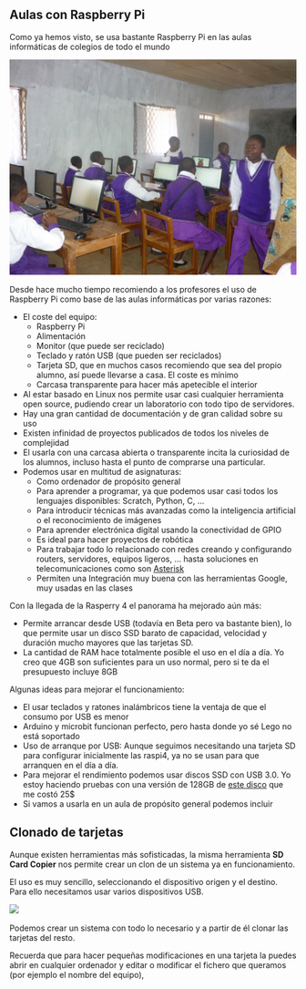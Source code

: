 ## Aulas con Raspberry Pi

Como ya hemos visto, se usa bastante Raspberry Pi en las aulas informáticas de colegios de todo el mundo

![Aula con Raspberry Pi](./images/AulaPi.jpg)

Desde hace mucho tiempo recomiendo a los profesores el uso de Raspberry Pi como base de las aulas informáticas por varias razones:

* El coste del equipo:
    * Raspberry Pi
    * Alimentación
    * Monitor (que puede ser reciclado)
    * Teclado y ratón USB (que pueden ser reciclados)
    * Tarjeta SD, que en muchos casos recomiendo que sea del propio alumno, así puede llevarse a casa. El coste es mínimo
    * Carcasa transparente para hacer más apetecible el interior
* Al estar basado en Linux nos permite usar casi cualquier herramienta open source, pudiendo crear un laboratorio con todo tipo de servidores.
* Hay una gran cantidad de documentación y de gran calidad sobre su uso
* Existen infinidad de proyectos publicados de todos los niveles de complejidad
* El usarla con una carcasa abierta o transparente incita la curiosidad de los alumnos, incluso hasta el punto de comprarse una particular.
* Podemos usar en multitud de asignaturas:
    * Como ordenador de propósito general
    * Para aprender a programar, ya que podemos usar casi todos los lenguajes disponibles: Scratch, Python, C, ...
    * Para introducir técnicas más avanzadas como la inteligencia artificial o el reconocimiento de imágenes 
    * Para aprender electrónica digital usando la conectividad de GPIO
    * Es ideal para hacer proyectos de robótica
    * Para trabajar todo lo relacionado con redes creando y configurando routers, servidores, equipos ligeros, ... hasta soluciones en telecomunicaciones como son [Asterisk](https://www.asterisk.org/)
    * Permiten una Integración muy buena con las herramientas Google, muy usadas en las clases

Con la llegada de la Rasperry 4 el panorama ha mejorado aún más:

* Permite arrancar desde USB (todavía en Beta pero va bastante bien), lo que permite usar un disco SSD barato de capacidad, velocidad y duración mucho mayores que las tarjetas SD. 
* La cantidad de RAM hace totalmente posible el uso en el día a día. Yo creo que 4GB son suficientes para un uso normal, pero si te da el presupuesto incluye 8GB

Algunas ideas para mejorar el funcionamiento:

* El usar teclados y ratones inalámbricos tiene la ventaja de que el consumo por USB es menor 
* Arduino y microbit funcionan perfecto, pero hasta donde yo sé Lego no está soportado
* Uso de arranque por USB: Aunque seguimos necesitando una tarjeta SD para configurar inicialmente las raspi4, ya no se usan para que arranquen en el día a día. 
* Para mejorar el rendimiento podemos usar discos SSD con USB 3.0. Yo estoy haciendo pruebas con una versión de 128GB de [este disco](https://es.aliexpress.com/item/33053472759.html?spm=a2g0s.9042311.0.0.274263c0sLwovz) que me costó 25$
* Si vamos a usarla en un aula de propósito general podemos incluir

## Clonado de tarjetas

Aunque existen herramientas más sofisticadas, la misma herramienta **SD Card Copier** nos permite crear un clon de un sistema ya en funcionamiento. 

El uso es muy sencillo, seleccionando el dispositivo origen y el destino. Para ello necesitamos usar varios dispositivos USB.

![](sd_card_copier.png)

Podemos crear un sistema con todo lo necesario y a partir de él clonar las tarjetas del resto.

Recuerda que para hacer pequeñas modificaciones en una tarjeta la puedes abrir en cualquier ordenador y editar o modificar el fichero que queramos (por ejemplo el nombre del equipo),


